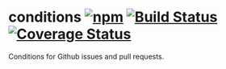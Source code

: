 # conditions [![npm](https://img.shields.io/npm/v/@super-actions/conditions.svg)](https://www.npmjs.com/package/@super-actions/conditions) [![Build Status](https://github.com/super-actions/conditions/workflows/Tests/badge.svg?branch=master)](https://github.com/super-actions/conditions/actions) [![Coverage Status](https://coveralls.io/repos/github/super-actions/conditions/badge.svg)](https://coveralls.io/github/super-actions/conditions)

Conditions for Github issues and pull requests.
